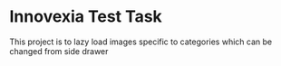 # Innovexia Test Task

This project is to lazy load images specific to categories which can be changed from side drawer
